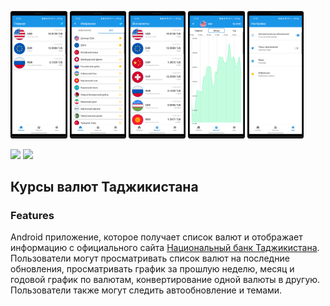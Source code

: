 <img src="/docs/1.png" width=18% height=18%> <img src="/docs/2.png" width=18% height=18%>
<img src="/docs/3.png" width=18% height=18%> <img src="/docs/4.png" width=18% height=18%>
<img src="/docs/5.png" width=18% height=18%>

  <tr style="border: none;">
    <td valign="start" style="border: none;">
        <a href="https://play.google.com/store/apps/details?id=com.developer.valyutaapp">
        <img src="https://play.google.com/intl/en_us/badges/static/images/badges/en_badge_web_generic.png" height="75"></a>
    </td>
    <td valign="start" style="border: none;">  
        <a href="https://play.google.com/store/apps/details?id=com.developer.valyutaapp">
        <img src="https://static.tildacdn.com/tild3633-6364-4533-a462-303133633334/app-gallery-en.png" height="50"></a>
    </td>
  </tr>

## Курсы валют Таджикистана

### Features
Android приложение, которое получает список валют и  отображает информацию
с официального сайта [Национальный банк Таджикистана](https://www.nbt.tj/ru/kurs/kurs.php).
Пользователи могут просматривать список валют на последние обновления,
просматривать график за прошлую неделю, месяц и годовой график по валютам,
конвертирование одной валюты в другую. Пользователи также могут следить автообновление и темами.
